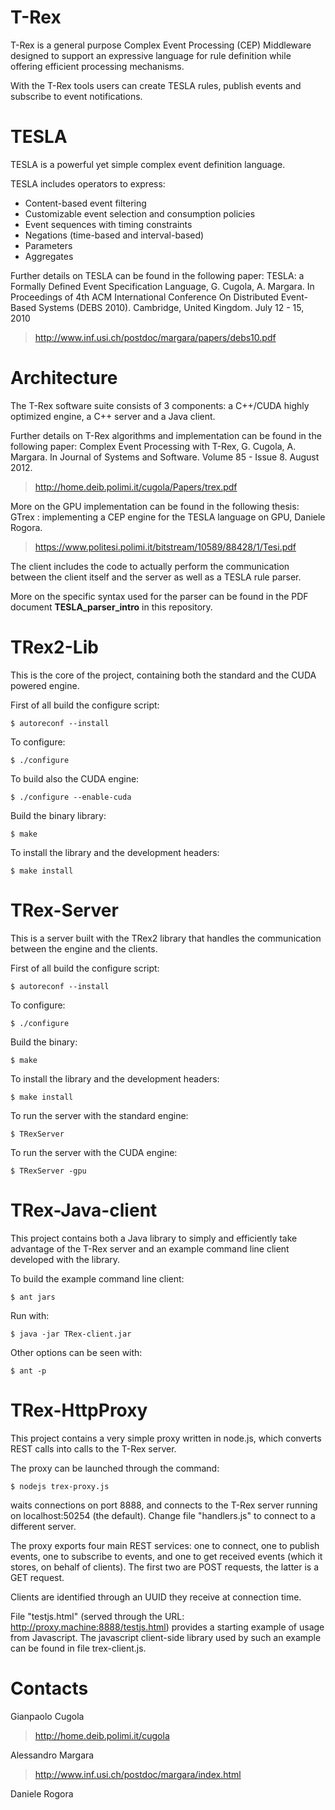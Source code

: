 T-Rex
=====

T-Rex is a general purpose Complex Event Processing (CEP) Middleware designed to support an expressive language for rule definition while offering efficient processing mechanisms.

With the T-Rex tools users can create TESLA rules, publish events and subscribe to event notifications.

TESLA
=====

TESLA is a powerful yet simple complex event definition language.

TESLA includes operators to express:

- Content-based event filtering
- Customizable event selection and consumption policies
- Event sequences with timing constraints
- Negations (time-based and interval-based)
- Parameters
- Aggregates

Further details on TESLA can be found in the following paper: 
TESLA: a Formally Defined Event Specification Language, G. Cugola, A. Margara. In Proceedings of 4th ACM International Conference On Distributed Event-Based Systems (DEBS 2010). Cambridge, United Kingdom. July 12 - 15, 2010
> http://www.inf.usi.ch/postdoc/margara/papers/debs10.pdf

Architecture
============

The T-Rex software suite consists of 3 components: a C++/CUDA highly optimized engine, a C++ server and a Java client.

Further details on T-Rex algorithms and implementation can be found in the following paper: 
Complex Event Processing with T-Rex, G. Cugola, A. Margara. In Journal of Systems and Software. Volume 85 - Issue 8. August 2012.
> http://home.deib.polimi.it/cugola/Papers/trex.pdf

More on the GPU implementation can be found in the following thesis: 
GTrex : implementing a CEP engine for the TESLA language on GPU, Daniele Rogora.
> https://www.politesi.polimi.it/bitstream/10589/88428/1/Tesi.pdf

The client includes the code to actually perform the communication between the client itself and the server as well as a TESLA rule parser.

More on the specific syntax used for the parser can be found in the PDF document **TESLA_parser_intro** in this repository.

TRex2-Lib
=========

This is the core of the project, containing both the standard and the CUDA powered engine. 

First of all build the configure script:

    $ autoreconf --install

To configure:

    $ ./configure
    
To build also the CUDA engine:

    $ ./configure --enable-cuda
    
Build the binary library:

    $ make
    
To install the library and the development headers:

    $ make install
        

TRex-Server
===========

This is a server built with the TRex2 library that handles the communication between the engine and the clients.

First of all build the configure script:

    $ autoreconf --install

To configure:

    $ ./configure
    
Build the binary:

    $ make
    
To install the library and the development headers:

    $ make install
    
To run the server with the standard engine:

    $ TRexServer
    
To run the server with the CUDA engine:

    $ TRexServer -gpu

TRex-Java-client
================

This project contains both a Java library to simply and efficiently take advantage of the T-Rex server and an example command line client developed with the library.

To build the example command line client:

    $ ant jars
    
Run with:

    $ java -jar TRex-client.jar 
    
Other options can be seen with:

    $ ant -p

TRex-HttpProxy
================

This project contains a very simple proxy written in node.js, which converts REST calls into calls to the T-Rex server.

The proxy can be launched through the command:

    $ nodejs trex-proxy.js

waits connections on port 8888, and connects to the T-Rex server running on localhost:50254 (the default). Change file "handlers.js" to connect to a different server.

The proxy exports four main REST services: one to connect, one to publish events, one to subscribe to events, and one to get received events (which it stores, on behalf of clients). The first two are POST requests, the latter is a GET request.

Clients are identified through an UUID they receive at connection time.

File "testjs.html" (served through the URL: http://proxy.machine:8888/testjs.html) provides a starting example of usage from Javascript. The javascript client-side library used by such an example can be found in file trex-client.js.



Contacts
========

Gianpaolo Cugola

> http://home.deib.polimi.it/cugola

Alessandro Margara

> http://www.inf.usi.ch/postdoc/margara/index.html

Daniele Rogora 